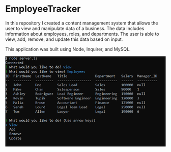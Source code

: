 # EmployeeTracker

In this repository I created a content management system that allows the user to view and manipulate data of a business. The data includes information about employees, roles, and departments. The user is able to view, add, remove, and update this data based on input.

This application was built using Node, Inquirer, and MySQL.

![Employee Tracker](employeetracker.png)
